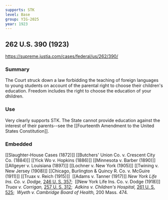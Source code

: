 ```yaml
---
supports: STK
level: Base
group: YIG-2025
year: 1923
---
```

##  262 U.S. 390 (1923)
https://supreme.justia.com/cases/federal/us/262/390/

### Summary

The Court struck down a law forbidding the teaching of foreign languages to young students on account of the parental right to choose their children's education. Freedom includes the right to choose the education of your dhildren. 

### Use

Very clearly supports STK. The State cannot provide education against the interest of their parents--see the [[Fourteenth Amendment to the United States Constitution]]. 

### Embedded

[[Slaughter-House Cases (1872)]]
[[Butchers' Union  Co. v. Crescent City Co. (1884)]]
[[Yick Wo v. Hopkins (1886)]]
[[Minnesota v. Barber (1890)]]
[[Allgeyer v. Louisiana (1897)]]
[[Lochner v. New York (1905)]]
[[Twining v. New Jersey (1908)]]
[[Chicago, Burlington & Quincy R. Co. v. McGuire (1911)]]
[[Truax v. Reich (1915)]] 
[[Adams v. Tanner (1917)]]
_New York Life Ins. Co. v. Dodge,_ [246 U. S. 357](https://supreme.justia.com/cases/federal/us/246/357/); 
[[New York Life Ins. Co. v. Dodge (1918)]]
_Truax v. Corrigan,_ [257 U. S. 312](https://supreme.justia.com/cases/federal/us/257/312/); 
_Adkins v. Children's Hospital,_ [261 U. S. 525](https://supreme.justia.com/cases/federal/us/261/525/); 
_Wyeth v. Cambridge Board of Health,_ 200 Mass. 474.